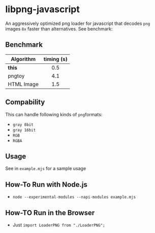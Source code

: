 # libpng-javascript
An aggressively optimized png loader for javascript that decodes `png` images `8x` faster than alternatives. See benchmark:

## Benchmark 

| Algorithm     | timing (s)    | 
| ------------- |:-------------:|
| **this**      | 0.5           |
| pngtoy        | 4.1           |
| HTML Image    | 1.5           |

## Compability
This can handle following kinds of `png`formats:
- `gray 8bit`
- `gray 16bit`
- `RGB`
- `RGBA` 

## Usage
See in `example.mjs` for a sample usage

## How-To Run with Node.js
- `node --experimental-modules --napi-modules example.mjs`

## How-TO Run in the Browser
- Just `import LoaderPNG from "./LoaderPNG";` 

